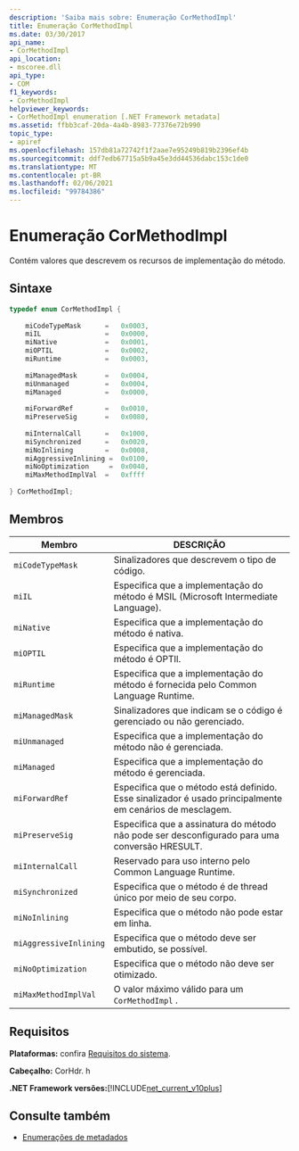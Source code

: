 ```yaml
---
description: 'Saiba mais sobre: Enumeração CorMethodImpl'
title: Enumeração CorMethodImpl
ms.date: 03/30/2017
api_name:
- CorMethodImpl
api_location:
- mscoree.dll
api_type:
- COM
f1_keywords:
- CorMethodImpl
helpviewer_keywords:
- CorMethodImpl enumeration [.NET Framework metadata]
ms.assetid: ffbb3caf-20da-4a4b-8983-77376e72b990
topic_type:
- apiref
ms.openlocfilehash: 157db81a72742f1f2aae7e95249b819b2396ef4b
ms.sourcegitcommit: ddf7edb67715a5b9a45e3dd44536dabc153c1de0
ms.translationtype: MT
ms.contentlocale: pt-BR
ms.lasthandoff: 02/06/2021
ms.locfileid: "99784386"
---
```

# <a name="cormethodimpl-enumeration"></a>Enumeração CorMethodImpl

Contém valores que descrevem os recursos de implementação do método.  
  
## <a name="syntax"></a>Sintaxe  
  
```cpp  
typedef enum CorMethodImpl {  
  
    miCodeTypeMask      =   0x0003,  
    miIL                =   0x0000,  
    miNative            =   0x0001,  
    miOPTIL             =   0x0002,  
    miRuntime           =   0x0003,  
  
    miManagedMask       =   0x0004,  
    miUnmanaged         =   0x0004,  
    miManaged           =   0x0000,  
  
    miForwardRef        =   0x0010,  
    miPreserveSig       =   0x0080,  
  
    miInternalCall      =   0x1000,  
    miSynchronized      =   0x0020,  
    miNoInlining        =   0x0008,  
    miAggressiveInlining =  0x0100,  
    miNoOptimization     =  0x0040,  
    miMaxMethodImplVal  =   0xffff  
  
} CorMethodImpl;  
```  
  
## <a name="members"></a>Membros  
  
|Membro|DESCRIÇÃO|  
|------------|-----------------|  
|`miCodeTypeMask`|Sinalizadores que descrevem o tipo de código.|  
|`miIL`|Especifica que a implementação do método é MSIL (Microsoft Intermediate Language).|  
|`miNative`|Especifica que a implementação do método é nativa.|  
|`miOPTIL`|Especifica que a implementação do método é OPTIl.|  
|`miRuntime`|Especifica que a implementação do método é fornecida pelo Common Language Runtime.|  
|`miManagedMask`|Sinalizadores que indicam se o código é gerenciado ou não gerenciado.|  
|`miUnmanaged`|Especifica que a implementação do método não é gerenciada.|  
|`miManaged`|Especifica que a implementação do método é gerenciada.|  
|`miForwardRef`|Especifica que o método está definido. Esse sinalizador é usado principalmente em cenários de mesclagem.|  
|`miPreserveSig`|Especifica que a assinatura do método não pode ser desconfigurado para uma conversão HRESULT.|  
|`miInternalCall`|Reservado para uso interno pelo Common Language Runtime.|  
|`miSynchronized`|Especifica que o método é de thread único por meio de seu corpo.|  
|`miNoInlining`|Especifica que o método não pode estar em linha.|  
|`miAggressiveInlining`|Especifica que o método deve ser embutido, se possível.|  
|`miNoOptimization`|Especifica que o método não deve ser otimizado.|  
|`miMaxMethodImplVal`|O valor máximo válido para um `CorMethodImpl` .|  
  
## <a name="requirements"></a>Requisitos  

 **Plataformas:** confira [Requisitos do sistema](../../get-started/system-requirements.md).  
  
 **Cabeçalho:** CorHdr. h  
  
 **.NET Framework versões:**[!INCLUDE[net_current_v10plus](../../../../includes/net-current-v10plus-md.md)]  
  
## <a name="see-also"></a>Consulte também

- [Enumerações de metadados](metadata-enumerations.md)
